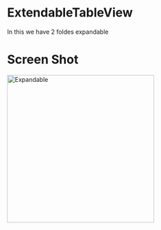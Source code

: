 # ExtendableTableView

In this we have 2 foldes expandable


# Screen Shot

<img width="343" alt="Expandable" src="https://github.com/ABBorra/ExtendableTableView/assets/116728482/0727360f-15a3-45ca-a778-331bf9fe0b8b">
